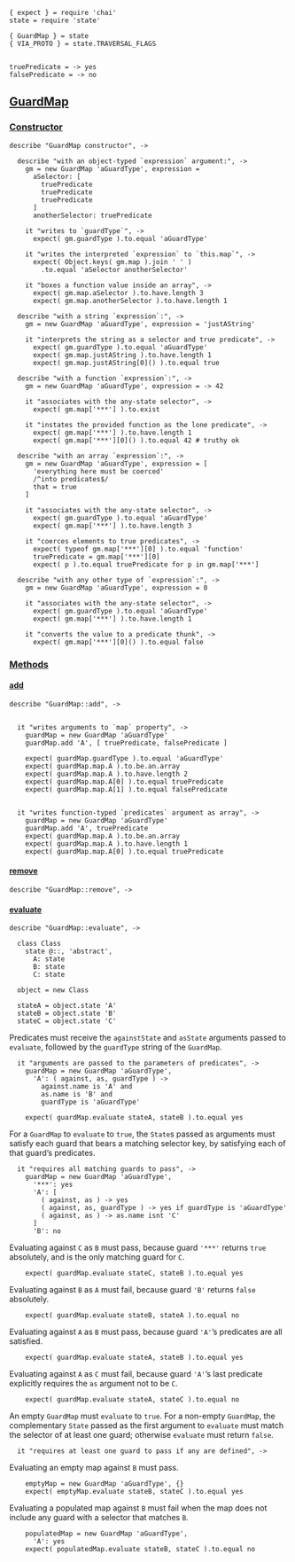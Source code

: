     { expect } = require 'chai'
    state = require 'state'

    { GuardMap } = state
    { VIA_PROTO } = state.TRAVERSAL_FLAGS


    truePredicate = -> yes
    falsePredicate = -> no



## [GuardMap]()



### [Constructor]()

    describe "GuardMap constructor", ->

      describe "with an object-typed `expression` argument:", ->
        gm = new GuardMap 'aGuardType', expression =
          aSelector: [
            truePredicate
            truePredicate
            truePredicate
          ]
          anotherSelector: truePredicate

        it "writes to `guardType`", ->
          expect( gm.guardType ).to.equal 'aGuardType'

        it "writes the interpreted `expression` to `this.map`", ->
          expect( Object.keys( gm.map ).join ' ' )
            .to.equal 'aSelector anotherSelector'

        it "boxes a function value inside an array", ->
          expect( gm.map.aSelector ).to.have.length 3
          expect( gm.map.anotherSelector ).to.have.length 1

      describe "with a string `expression`:", ->
        gm = new GuardMap 'aGuardType', expression = 'justAString'

        it "interprets the string as a selector and true predicate", ->
          expect( gm.guardType ).to.equal 'aGuardType'
          expect( gm.map.justAString ).to.have.length 1
          expect( gm.map.justAString[0]() ).to.equal true

      describe "with a function `expression`:", ->
        gm = new GuardMap 'aGuardType', expression = -> 42

        it "associates with the any-state selector", ->
          expect( gm.map['***'] ).to.exist

        it "instates the provided function as the lone predicate", ->
          expect( gm.map['***'] ).to.have.length 1
          expect( gm.map['***'][0]() ).to.equal 42 # truthy ok

      describe "with an array `expression`:", ->
        gm = new GuardMap 'aGuardType', expression = [
          'everything here must be coerced'
          /^into predicates$/
          that = true
        ]

        it "associates with the any-state selector", ->
          expect( gm.guardType ).to.equal 'aGuardType'
          expect( gm.map['***'] ).to.have.length 3

        it "coerces elements to true predicates", ->
          expect( typeof gm.map['***'][0] ).to.equal 'function'
          truePredicate = gm.map['***'][0]
          expect( p ).to.equal truePredicate for p in gm.map['***']

      describe "with any other type of `expression`:", ->
        gm = new GuardMap 'aGuardType', expression = 0

        it "associates with the any-state selector", ->
          expect( gm.guardType ).to.equal 'aGuardType'
          expect( gm.map['***'] ).to.have.length 1

        it "converts the value to a predicate thunk", ->
          expect( gm.map['***'][0]() ).to.equal false



### [Methods]()


#### [add]()

    describe "GuardMap::add", ->


      it "writes arguments to `map` property", ->
        guardMap = new GuardMap 'aGuardType'
        guardMap.add 'A', [ truePredicate, falsePredicate ]

        expect( guardMap.guardType ).to.equal 'aGuardType'
        expect( guardMap.map.A ).to.be.an.array
        expect( guardMap.map.A ).to.have.length 2
        expect( guardMap.map.A[0] ).to.equal truePredicate
        expect( guardMap.map.A[1] ).to.equal falsePredicate


      it "writes function-typed `predicates` argument as array", ->
        guardMap = new GuardMap 'aGuardType'
        guardMap.add 'A', truePredicate
        expect( guardMap.map.A ).to.be.an.array
        expect( guardMap.map.A ).to.have.length 1
        expect( guardMap.map.A[0] ).to.equal truePredicate



#### [remove]()

    describe "GuardMap::remove", ->



#### [evaluate]()

    describe "GuardMap::evaluate", ->

      class Class
        state @::, 'abstract',
          A: state
          B: state
          C: state

      object = new Class

      stateA = object.state 'A'
      stateB = object.state 'B'
      stateC = object.state 'C'


Predicates must receive the `againstState` and `asState` arguments passed to
`evaluate`, followed by the `guardType` string of the `GuardMap`.

      it "arguments are passed to the parameters of predicates", ->
        guardMap = new GuardMap 'aGuardType',
          'A': ( against, as, guardType ) ->
            against.name is 'A' and
            as.name is 'B' and
            guardType is 'aGuardType'

        expect( guardMap.evaluate stateA, stateB ).to.equal yes


For a `GuardMap` to `evaluate` to `true`, the `State`s passed as arguments must
satisfy each guard that bears a matching selector key, by satisfying each of
that guard’s predicates.

      it "requires all matching guards to pass", ->
        guardMap = new GuardMap 'aGuardType',
          '***': yes
          'A': [
            ( against, as ) -> yes
            ( against, as, guardType ) -> yes if guardType is 'aGuardType'
            ( against, as ) -> as.name isnt 'C'
          ]
          'B': no

Evaluating against `C` as `B` must pass, because guard `'***'` returns `true`
absolutely, and is the only matching guard for `C`.

        expect( guardMap.evaluate stateC, stateB ).to.equal yes

Evaluating against `B` as `A` must fail, because guard `'B'` returns `false`
absolutely.

        expect( guardMap.evaluate stateB, stateA ).to.equal no

Evaluating against `A` as `B` must pass, because guard `'A'`’s predicates are
all satisfied.

        expect( guardMap.evaluate stateA, stateB ).to.equal yes

Evaluating against `A` as `C` must fail, because guard `'A'`’s last predicate
explicitly requires the `as` argument not to be `C`.

        expect( guardMap.evaluate stateA, stateC ).to.equal no


An empty `GuardMap` must `evaluate` to `true`. For a non-empty `GuardMap`, the
complementary `State` passed as the first argument to `evaluate` must match the
selector of at least one guard; otherwise `evaluate` must return `false`.

      it "requires at least one guard to pass if any are defined", ->

Evaluating an empty map against `B` must pass.

        emptyMap = new GuardMap 'aGuardType', {}
        expect( emptyMap.evaluate stateB, stateC ).to.equal yes

Evaluating a populated map against `B` must fail when the map does not include
any guard with a selector that matches `B`.

        populatedMap = new GuardMap 'aGuardType',
          'A': yes
        expect( populatedMap.evaluate stateB, stateC ).to.equal no

